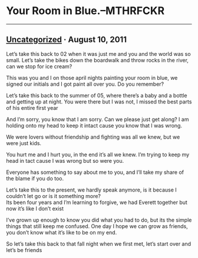 # Your Room in Blue.–MTHRFCKR

---

## [Uncategorized](https://whoisdsmith.ctrlaltback.space/category/uncategorized/) · August 10, 2011

Let’s take this back to 02 when it was just me and you and the world was so small. Let’s take the bikes down the boardwalk and throw rocks in the river, can we stop for ice cream?

This was you and I on those april nights painting your room in blue, we signed our initials and I got paint all over you. Do you remember?

Let’s take this back to the summer of 05, where there’s a baby and a bottle and getting up at night. You were there but I was not, I missed the best parts of his entire first year

And I’m sorry, you know that I am sorry. Can we please just get along? I am holding onto my head to keep it intact cause you know that I was wrong. 

We were lovers without friendship and fighting was all we knew, but we were just kids. 

You hurt me and I hurt you, in the end it’s all we knew. I’m trying to keep my head in tact cause I was wrong but so were you.

Everyone has something to say about me to you, and I’ll take my share of the blame if you do too. 

Let’s take this to the present, we hardly speak anymore, is it because I couldn’t let go or is it something more?  
Its been four years and I’m learning to forgive, we had Everett together but now it’s like I don’t exist

I’ve grown up enough to know you did what you had to do, but its the simple things that still keep me confused. One day I hope we can grow as friends, you don’t know what it’s like to be on my end.

So let’s take this back to that fall night when we first met, let’s start over and let’s be friends
